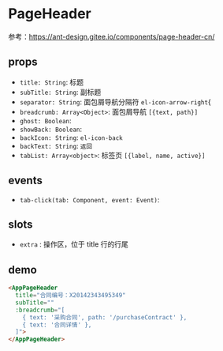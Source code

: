 # PageHeader

参考：https://ant-design.gitee.io/components/page-header-cn/

## props
- `title: String`: 标题
- `subTitle: String`: 副标题
- `separator: String`: 面包屑导航分隔符 `el-icon-arrow-right`{
- `breadcrumb: Array<Object>`: 面包屑导航 `[{text, path}]`
- `ghost: Boolean`: 
- `showBack: Boolean`: 
- `backIcon: String`: `el-icon-back`
- `backText: String`: `返回`
- `tabList: Array<object>`: 标签页 `[{label, name, active}]`


## events
- `tab-click(tab: Component, event: Event)`: 


## slots
- `extra` : 操作区，位于 title 行的行尾


## demo
```html
<AppPageHeader
  title="合同编号：X20142343495349"
  subTitle=""
  :breadcrumb="[
    { text: '采购合同', path: '/purchaseContract' },
    { text: '合同详情' },
  ]">
</AppPageHeader>
```


